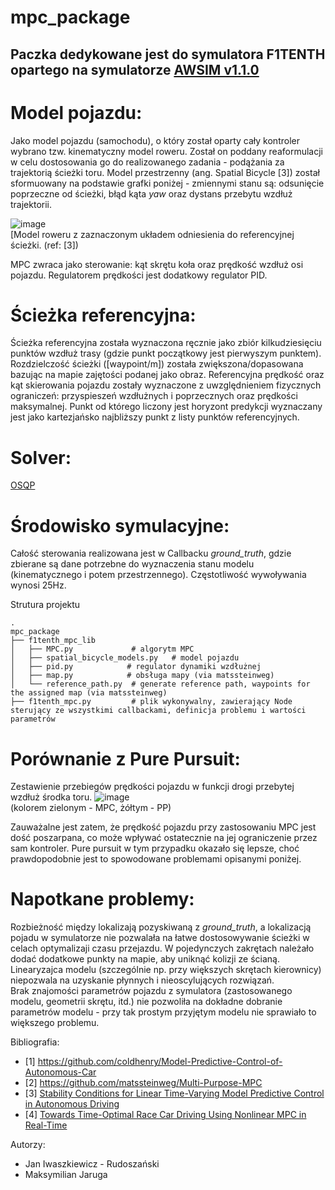 # mpc_package
## Paczka dedykowane jest do symulatora F1TENTH opartego na symulatorze [AWSIM v1.1.0](https://github.com/PPI-PUT/autoware/tree/f1tenth)

# Model pojazdu:
Jako model pojazdu (samochodu), o który został oparty cały kontroler wybrano tzw. kinematyczny model roweru. Został on poddany reaformulacji w celu dostosowania go do realizowanego zadania - podążania za trajektorią ścieżki toru. Model przestrzenny (ang. Spatial Bicycle [3]) został sformuowany na podstawie grafki poniżej - zmiennymi stanu są: odsunięcie poprzeczne od ścieżki, błąd kąta _yaw_ oraz dystans przebytu wzdłuż trajektorii. 

![image](https://github.com/Morgaliel/mpc_package/assets/64833115/711440e3-7635-45a3-bd71-b222e1e3f613)  
[Model roweru z zaznaczonym układem odniesienia do referencyjnej ścieżki. (ref: [3])

MPC zwraca jako sterowanie: kąt skrętu koła oraz prędkość wzdłuż osi pojazdu. Regulatorem prędkości jest dodatkowy regulator PID.

# Ścieżka referencyjna:
Ścieżka referencyjna została wyznaczona ręcznie jako zbiór kilkudziesięciu punktów wzdłuż trasy (gdzie punkt początkowy jest pierwyszym punktem). Rozdzielczość ścieżki ([waypoint/m]) została zwiększona/dopasowana bazując na mapie zajętości podanej jako obraz. Referencyjna prędkość oraz kąt skierowania pojazdu zostały wyznaczone z uwzględnieniem fizycznych ograniczeń: przyspieszeń wzdłużnych i poprzecznych oraz prędkości maksymalnej. Punkt od którego liczony jest horyzont predykcji wyznaczany jest jako kartezjańsko najbliższy punkt z listy punktów referencyjnych. 

# Solver:
[OSQP](https://osqp.org/docs/examples/mpc.html)

# Środowisko symulacyjne:
Całość sterowania realizowana jest w Callbacku _ground_truth_, gdzie zbierane są dane potrzebne do wyznaczenia stanu modelu (kinematycznego i potem przestrzennego). Częstotliwość wywoływania wynosi 25Hz.

Strutura projektu
```
.
mpc_package
├── f1tenth_mpc_lib                  
│   ├── MPC.py             # algorytm MPC
│   ├── spatial_bicycle_models.py   # model pojazdu
│   ├── pid.py            # regulator dynamiki wzdłużnej 
│   ├── map.py            # obsługa mapy (via matssteinweg)
│   └── reference_path.py  # generate reference path, waypoints for the assigned map (via matssteinweg)
├── f1tenth_mpc.py         # plik wykonywalny, zawierający Node sterujący ze wszystkimi callbackami, definicja problemu i wartości parametrów                
```

# Porównanie z Pure Pursuit:
Zestawienie przebiegów prędkości pojazdu w funkcji drogi przebytej wzdłuż środka toru.
![image](https://github.com/Morgaliel/mpc_package/assets/64833115/db509c6d-c070-4524-99fe-cf440dc37bcb)  
(kolorem zielonym - MPC, żółtym - PP)  
  
Zauważalne jest zatem, że prędkość pojazdu przy zastosowaniu MPC jest dość poszarpana, co może wpływać ostatecznie na jej ograniczenie przez sam kontroler. Pure pursuit w tym przypadku okazało się lepsze, choć prawdopodobnie jest to spowodowane problemami opisanymi poniżej.

# Napotkane problemy:

Rozbieżność między lokalizają pozyskiwaną z _ground_truth_, a lokalizacją pojadu w symulatorze nie pozwalała na łatwe dostosowywanie ścieżki w celach optymalizaji czasu przejazdu. W pojedynczych zakrętach należało dodać dodatkowe punkty na mapie, aby uniknąć kolizji ze ścianą.  
Linearyzajca modelu (szczególnie np. przy większych skrętach kierownicy) niepozwala na uzyskanie płynnych i nieoscylujących rozwiązań.  
Brak znajomości parametrów pojazdu z symulatora (zastosowanego modelu, geometrii skrętu, itd.) nie pozwoliła na dokładne dobranie parametrów modelu - przy tak prostym przyjętym modelu nie sprawiało to większego problemu.


Bibliografia: 
* [1] https://github.com/coldhenry/Model-Predictive-Control-of-Autonomous-Car
* [2] https://github.com/matssteinweg/Multi-Purpose-MPC
* [3] [Stability Conditions for Linear Time-Varying Model Predictive Control in Autonomous
Driving](http://urn.kb.se/resolve?urn=urn:nbn:se:kth:diva-220576)
* [4] [Towards Time-Optimal Race Car Driving Using Nonlinear MPC in Real-Time](https://www.researchgate.net/profile/Robin_Verschueren/publication/269860931_Towards_Time-Optimal_Race_Car_Driving_Using_Nonlinear_MPC_in_Real-Time/links/56ab66e108aeadd1bdce436b/Towards-Time-Optimal-Race-Car-Driving-Using-Nonlinear-MPC-in-Real-Time.pdf?origin=publication_detail)




Autorzy:
* Jan Iwaszkiewicz - Rudoszański 
* Maksymilian Jaruga
